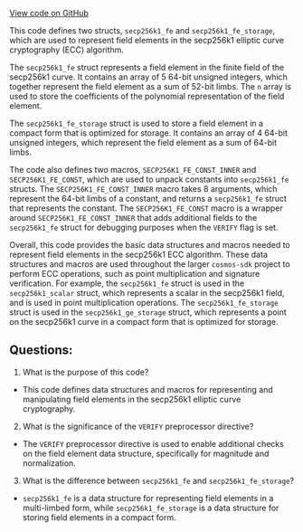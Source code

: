 [View code on GitHub](https://github.com/cosmos/cosmos-sdk.git/crypto/keys/secp256k1/internal/secp256k1/libsecp256k1/src/field_5x52.h)

This code defines two structs, `secp256k1_fe` and `secp256k1_fe_storage`, which are used to represent field elements in the secp256k1 elliptic curve cryptography (ECC) algorithm. 

The `secp256k1_fe` struct represents a field element in the finite field of the secp256k1 curve. It contains an array of 5 64-bit unsigned integers, which together represent the field element as a sum of 52-bit limbs. The `n` array is used to store the coefficients of the polynomial representation of the field element. 

The `secp256k1_fe_storage` struct is used to store a field element in a compact form that is optimized for storage. It contains an array of 4 64-bit unsigned integers, which represent the field element as a sum of 64-bit limbs. 

The code also defines two macros, `SECP256K1_FE_CONST_INNER` and `SECP256K1_FE_CONST`, which are used to unpack constants into `secp256k1_fe` structs. The `SECP256K1_FE_CONST_INNER` macro takes 8 arguments, which represent the 64-bit limbs of a constant, and returns a `secp256k1_fe` struct that represents the constant. The `SECP256K1_FE_CONST` macro is a wrapper around `SECP256K1_FE_CONST_INNER` that adds additional fields to the `secp256k1_fe` struct for debugging purposes when the `VERIFY` flag is set. 

Overall, this code provides the basic data structures and macros needed to represent field elements in the secp256k1 ECC algorithm. These data structures and macros are used throughout the larger `cosmos-sdk` project to perform ECC operations, such as point multiplication and signature verification. For example, the `secp256k1_fe` struct is used in the `secp256k1_scalar` struct, which represents a scalar in the secp256k1 field, and is used in point multiplication operations. The `secp256k1_fe_storage` struct is used in the `secp256k1_ge_storage` struct, which represents a point on the secp256k1 curve in a compact form that is optimized for storage.
## Questions: 
 1. What is the purpose of this code?
- This code defines data structures and macros for representing and manipulating field elements in the secp256k1 elliptic curve cryptography.

2. What is the significance of the `VERIFY` preprocessor directive?
- The `VERIFY` preprocessor directive is used to enable additional checks on the field element data structure, specifically for magnitude and normalization.

3. What is the difference between `secp256k1_fe` and `secp256k1_fe_storage`?
- `secp256k1_fe` is a data structure for representing field elements in a multi-limbed form, while `secp256k1_fe_storage` is a data structure for storing field elements in a compact form.